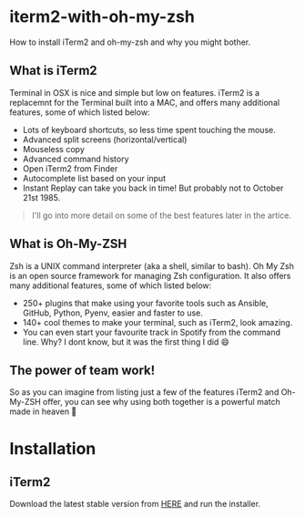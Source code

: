 # iterm2-with-oh-my-zsh
How to install iTerm2 and oh-my-zsh and why you might bother.

## What is iTerm2
Terminal in OSX is nice and simple but low on features. iTerm2 is a replacemnt for the Terminal built into a MAC, and offers many additional features, some of which listed below:

* Lots of keyboard shortcuts, so less time spent touching the mouse.
* Advanced split screens (horizontal/vertical)
* Mouseless copy
* Advanced command history
* Open iTerm2 from Finder
* Autocomplete list based on your input
* Instant Replay can take you back in time! But probably not to October 21st 1985.

> I'll go into more detail on some of the best features later in the artice.

## What is Oh-My-ZSH
Zsh is a UNIX command interpreter (aka a shell, similar to bash).  Oh My Zsh is an open source framework for managing Zsh configuration. It also offers many additional features, some of which listed below:

* 250+ plugins that make using your favorite tools such as Ansible, GitHub, Python, Pyenv, easier and faster to use. 
* 140+ cool themes to make your terminal, such as iTerm2, look amazing.  
* You can even start your favourite track in Spotify from the command line. Why?  I dont know, but it was the first thing I did :smile:

## The power of team work!
So as you can imagine from listing just a few of the features iTerm2 and Oh-My-ZSH offer, you can see why using both together is a powerful match made in heaven :angel:

# Installation

## iTerm2
Download the latest stable version from [HERE](https://www.iterm2.com/downloads.html) and run the installer.







 

